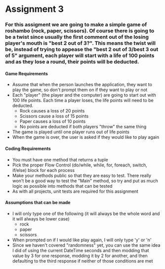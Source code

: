 # Assignment 3

### For this assigment we are going to make a simple game of roshambo (rock, paper, scissors). Of course there is going to be a twist since usually the first comment out of the losing player's mouth is "best 2 out of 3?". This means the twist will be, instead of trying to appease the "best 2 out of 3/best 3 out of 5" argument, each player will start with a life of 100 points and as they lose a round, their points will be deducted.

#### Game Requirements
* Assume that when the person launches the application, they want to play the game, so don't prompt them on if they want to play or not
* Each "player" (the player and the computer) are going to start out with 100 life points. Each time a player loses, the life points will need to be deducted.
  * Rock causes a loss of 20 points
  * Scissors cause a loss of 15 points
  * Paper causes a loss of 10 points
  * No points are deducted if both players "throw" the same thing
* The game is played until one player runs out of life points
* When the game is over, the user is asked if they would like to play again

#### Coding Requirements
* You must have one method that returns a tuple
* Pick the proper Flow Control (do/while, while, for, foreach, switch, if/else) block for each process
* Make your methods public so that they are easy to test. There really won't be a good way to test the "Main" method, so try and put as much logic as possible into methods that can be tested
* As with all projects, unit tests are required for this assignment

#### Assumptions that can be made
* I will only type one of the following (it will always be the whole word and it will always be lower case)
  * rock
  * paper
  * scissors
* When prompted on if I would like play again, I will only type 'y' or 'n'
* Since we haven't covered "randomness" yet, you can use the same idea I did of using the current DateTime seconds and then modding that value by 3 for one response, modding it by 2 for another, and then defaulting to the third response if neither of those conditions are met
